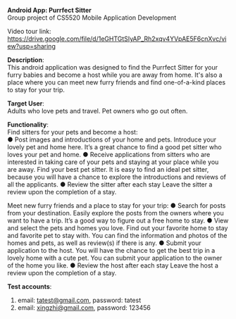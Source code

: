 **Android App: Purrfect Sitter** <br />
Group project of CS5520 Mobile Application Development  

Video tour link: https://drive.google.com/file/d/1eGHTGtSIyAP_Rh2xqv4YVpAE5F6cnXvc/view?usp=sharing  

**Description**:  
This android application was designed to find the Purrfect Sitter for your furry babies and become a host while you are away
from home. It's also a place where you can meet new furry friends and find one-of-a-kind places to stay for your trip.  

**Target User**:  
Adults who love pets and travel. Pet owners who go out often.  

**Functionality**:  
Find sitters for your pets and become a host:  
● Post images and introductions of your home and pets.
Introduce your lovely pet and home here. It’s a great chance to find a good pet sitter who
loves your pet and home.
● Receive applications from sitters who are interested in taking care of your pets and
staying at your place while you are away.
Find your best pet sitter. It is easy to find an ideal pet sitter, because you will have a
chance to explore the introductions and reviews of all the applicants.
● Review the sitter after each stay
Leave the sitter a review upon the completion of a stay.

Meet new furry friends and a place to stay for your trip:
● Search for posts from your destination.
Easily explore the posts from the owners where you want to have a trip. It’s a good way
to figure out a free home to stay.
● View and select the pets and homes you love.
Find out your favorite home to stay and favorite pet to stay with. You can find the
information and photos of the homes and pets, as well as review(s) if there is any.
● Submit your application to the host.
You will have the chance to get the best trip in a lovely home with a cute pet. You can
submit your application to the owner of the home you like.
● Review the host after each stay
Leave the host a review upon the completion of a stay.

**Test accounts**:
1. email: tatest@gmail.com, password: tatest
2. email: xingzhi@gmail.com, password: 123456